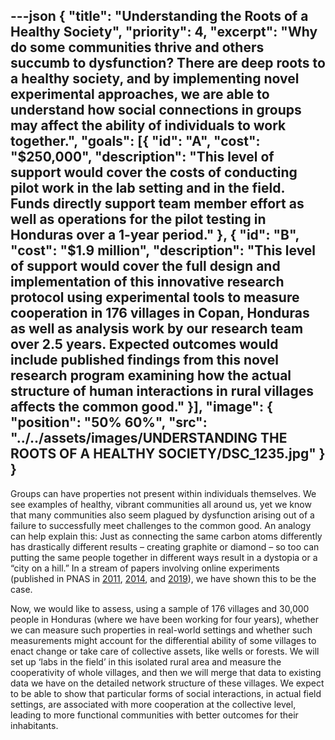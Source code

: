 ---json
{
  "title": "Understanding the Roots of a Healthy Society",
  "priority": 4,
  "excerpt": "Why do some communities thrive and others succumb to dysfunction? There are deep roots to a healthy society, and by implementing novel experimental approaches, we are able to understand how social connections in groups may affect the ability of individuals to work together.",
  "goals": [{
    "id": "A",
    "cost": "$250,000",
    "description": "This level of support would cover the costs of conducting pilot work in the lab setting and in the field. Funds directly support team member effort as well as operations for the pilot testing in Honduras over a 1-year period."
  }, {
    "id": "B",
    "cost": "$1.9 million",
    "description": "This level of support would cover the full design and implementation of this innovative research protocol using experimental tools to measure cooperation in 176 villages in Copan, Honduras as well as analysis work by our research team over 2.5 years. Expected outcomes would include published findings from this novel research program examining how the actual structure of human interactions in rural villages affects the common good."
  }],
  "image": {
    "position": "50% 60%",
    "src": "../../assets/images/UNDERSTANDING THE ROOTS OF A HEALTHY SOCIETY/DSC_1235.jpg"
  }
}
---

Groups can have properties not present within individuals themselves. We see examples of healthy, vibrant communities all around us, yet we know that many communities also seem plagued by dysfunction arising out of a failure to successfully meet challenges to the common good.  An analogy can help explain this: Just as connecting the same carbon atoms differently has drastically different results – creating graphite or diamond – so too can putting the same people together in different ways result in a dystopia or a “city on a hill.” In a stream of papers involving online experiments (published in PNAS in [2011], [2014], and [2019]), we have shown this to be the case.

Now, we would like to assess, using a sample of 176 villages and 30,000 people in Honduras (where we have been working for four years), whether we can measure such properties in real-world settings and whether such measurements might account for the differential ability of some villages to enact change or take care of collective assets, like wells or forests.  We will set up ‘labs in the field’ in this isolated rural area and measure the cooperativity of whole villages, and then we will merge that data to existing data we have on the detailed network structure of these villages.  We expect to be able to show that particular forms of social interactions, in actual field settings, are associated with more cooperation at the collective level, leading to more functional communities with better outcomes for their inhabitants.

[2011]: http://humannaturelab.net/publications/dynamic-social-networks-promote-cooperation-in-experiments-with-humans
[2014]: http://humannaturelab.net/publications/static-network-structure-can-stabilize-human-cooperation
[2019]: http://humannaturelab.net/publications/assortative-mixing-and-resource-inequality-enhance-collective-welfare-in-sharing-networks